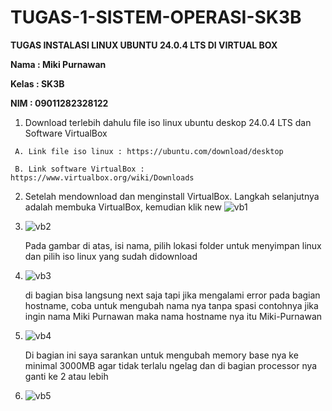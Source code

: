 # TUGAS-1-SISTEM-OPERASI-SK3B

  **TUGAS INSTALASI LINUX UBUNTU 24.0.4 LTS DI VIRTUAL BOX**
  
  **Nama : Miki Purnawan**
  
  **Kelas : SK3B**
  
  **NIM : 09011282328122**

  1.   Download terlebih dahulu file iso linux ubuntu deskop 24.0.4 LTS dan Software VirtualBox

     A. Link file iso linux : https://ubuntu.com/download/desktop

     B. Link software VirtualBox : https://www.virtualbox.org/wiki/Downloads

  2. Setelah mendownload dan menginstall VirtualBox. Langkah selanjutnya adalah membuka VirtualBox, kemudian klik new
     ![vb1](https://github.com/user-attachments/assets/fe65780e-eb0f-4052-b867-ee66c864cce3)

  3. ![vb2](https://github.com/user-attachments/assets/3b3910b1-6411-46b0-805f-a85357169c49)

     Pada gambar di atas, isi nama, pilih lokasi folder untuk menyimpan linux dan pilih iso linux yang sudah didownload

  4. ![vb3](https://github.com/user-attachments/assets/66dd4505-fa3e-4872-b783-7bf3b7fa0fd4)

     di bagian bisa langsung next saja tapi jika mengalami error pada bagian hostname, coba untuk mengubah nama nya tanpa spasi contohnya jika ingin nama Miki Purnawan maka nama hostname nya itu Miki-Purnawan

  5. ![vb4](https://github.com/user-attachments/assets/4e9fce31-266f-4fb9-bf48-5f1ba27d13ca)

     Di bagian ini saya sarankan untuk mengubah memory base nya ke minimal 3000MB agar tidak terlalu ngelag dan di bagian processor nya ganti ke 2 atau lebih

  6. ![vb5](https://github.com/user-attachments/assets/1e502457-cf86-4199-8f62-10cfa3c8ff5d)


  
